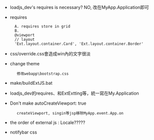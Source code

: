 + loadjs_dev's requires is necessary? NO, 改在MyApp.Application即可

+ requires 

		A. requires store in grid
		B. 
		@viewport
		// layout
		'Ext.layout.container.Card', 'Ext.layout.container.Border'

+ css/override.css會造成win內的文字很淡 

+ change theme
   
		 修改webapp\bootstrap.css
    
+ make/buildExtJS.bat
+ loadjs_dev的requires、和ExtExtting等，統一寫在My.Application

+ Don't  make autoCreateViewport: true
   
		 createViewport, singin等jsp移除MyApp.event.App.on

- the order of external js : Locale?????

- notifybar css 